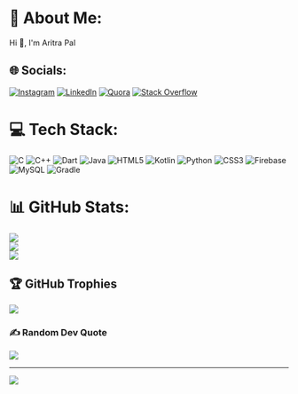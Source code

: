 # 💫 About Me:
Hi 👋, I'm Aritra Pal


## 🌐 Socials:
[![Instagram](https://img.shields.io/badge/Instagram-%23E4405F.svg?logo=Instagram&logoColor=white)](https://instagram.com/aritrapal147) [![LinkedIn](https://img.shields.io/badge/LinkedIn-%230077B5.svg?logo=linkedin&logoColor=white)](https://linkedin.com/in/aritra-pal-755970221) [![Quora](https://img.shields.io/badge/Quora-%23B92B27.svg?logo=Quora&logoColor=white)](https://quora.com/profile/Aritra-Pal-43) [![Stack Overflow](https://img.shields.io/badge/-Stackoverflow-FE7A16?logo=stack-overflow&logoColor=white)](https://stackoverflow.com/users/13572548) 

# 💻 Tech Stack:
![C](https://img.shields.io/badge/c-%2300599C.svg?style=flat&logo=c&logoColor=white) ![C++](https://img.shields.io/badge/c++-%2300599C.svg?style=flat&logo=c%2B%2B&logoColor=white) ![Dart](https://img.shields.io/badge/dart-%230175C2.svg?style=flat&logo=dart&logoColor=white) ![Java](https://img.shields.io/badge/java-%23ED8B00.svg?style=flat&logo=java&logoColor=white) ![HTML5](https://img.shields.io/badge/html5-%23E34F26.svg?style=flat&logo=html5&logoColor=white) ![Kotlin](https://img.shields.io/badge/kotlin-%230095D5.svg?style=flat&logo=kotlin&logoColor=white) ![Python](https://img.shields.io/badge/python-3670A0?style=flat&logo=python&logoColor=ffdd54) ![CSS3](https://img.shields.io/badge/css3-%231572B6.svg?style=flat&logo=css3&logoColor=white) ![Firebase](https://img.shields.io/badge/firebase-%23039BE5.svg?style=flat&logo=firebase) ![MySQL](https://img.shields.io/badge/mysql-%2300f.svg?style=flat&logo=mysql&logoColor=white) ![Gradle](https://img.shields.io/badge/Gradle-02303A.svg?style=flat&logo=Gradle&logoColor=white)
# 📊 GitHub Stats:
![](https://github-readme-stats-git-masterrstaa-rickstaa.vercel.app/api?username=AritraPal147&theme=nightowl&hide_border=true&include_all_commits=true&count_private=true)<br/>
![](https://github-readme-streak-stats.herokuapp.com/?user=AritraPal147&theme=nightowl&hide_border=true)<br/>
![](https://github-readme-stats-git-masterrstaa-rickstaa.vercel.app/api/top-langs/?username=AritraPal147&theme=nightowl&hide_border=true&include_all_commits=true&count_private=true&layout=compact)

## 🏆 GitHub Trophies
![](https://github-profile-trophy.vercel.app/?username=AritraPal147&theme=discord&no-frame=true&no-bg=true&margin-w=4)

### ✍️ Random Dev Quote
![](https://quotes-github-readme.vercel.app/api?type=horizontal&theme=radical)

---
[![](https://visitcount.itsvg.in/api?id=AritraPal147&icon=0&color=0)](https://visitcount.itsvg.in)

<!-- Proudly created with GPRM ( https://gprm.itsvg.in ) -->
